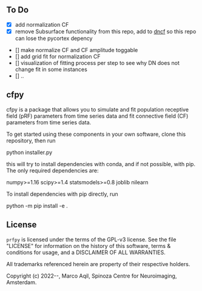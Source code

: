 
## To Do

- [x] add normalization CF 
- [x] remove Subsurface functionality from this repo, add to [dncf](https://github.com/RonvdKlundert/cfdn) so this repo can lose the pycortex depency
- [] make normalize CF and CF amplitude toggable
- [] add grid fit for normalization CF
- [] visualization of fitting process per step to see why DN does not change fit in some instances
- [] ..


## cfpy

cfpy is a package that allows you to simulate 
and fit population receptive field (pRF) parameters from time series data
and fit connective field (CF) parameters from time series data.


To get started using these components in your own software, clone this repository, then run

python installer.py

this will try to install dependencies with conda, and if not possible, with pip. The only
required dependencies are:

numpy>=1.16
scipy>=1.4
statsmodels>=0.8
joblib
nilearn

To install dependencies with pip directly, run

python -m pip install -e .


## License

``prfpy`` is licensed under the terms of the GPL-v3 license. See the file
"LICENSE" for information on the history of this software, terms & conditions
for usage, and a DISCLAIMER OF ALL WARRANTIES.

All trademarks referenced herein are property of their respective holders.

Copyright (c) 2022--, Marco Aqil, 
Spinoza Centre for Neuroimaging, Amsterdam.
